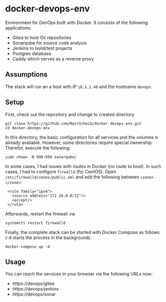 # docker-devops-env

Environment for DevOps built with Docker. It consists of the following applications:

- Gitea to host Git repositories
- Sonarqube for source code analysis
- Jenkins to build/test projects
- Postgres database
- Caddy which serves as a reverse proxy

## Assumptions

The stack will run an a host with IP `10.1.2.48` and the hostname `devops`.

## Setup

First, check out the repository and change to created directory

```
git clone https://github.com/MarcScheib/docker-devops-env.git
cd docker-devops-env
```

In this directory, the basic configuration for all services and the volumes is already available. However, some directories require special ownership. Therefor, execute the following:

```
sudo chown -R 999:999 sonarqube/
```

In some cases, I had issues with routes in Docker (no route to host). In such cases, I had to configure `firwalld` (for CentOS).
Open `/etc/firewalld/zones/public.xml` and add the following between `<zone></zone>`:

```
 <rule family="ipv4">
   <source address="172.16.0.0/12"/>
   <accept/>
 </rule>
```

Afterwards, restart the firewall via

```
systemctl restart firewalld
```

Finally, the complete stack can be started with Docker Compose as follows (-d starts the process in the background):

```
docker-compose up -d
```

## Usage

You can reach the services in your browser via the following URLs now:

- https://devops/gitea
- https://devops/jenkins
- https://devops/sonar
